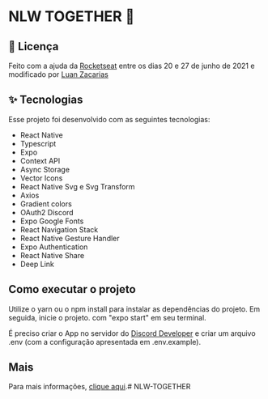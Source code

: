 # NLW TOGETHER 🚀

## 📄 Licença
Feito com a ajuda da [Rocketseat](https://rocketseat.com.br/) entre os dias 20 e 27 de junho de 2021 e modificado por [Luan Zacarias](https://github.com/Luanzacarias) 

## ✨ Tecnologias

Esse projeto foi desenvolvido com as seguintes tecnologias:

- React Native
- Typescript
- Expo
- Context API
- Async Storage
- Vector Icons
- React Native Svg e Svg Transform
- Axios
- Gradient colors
- OAuth2 Discord
- Expo Google Fonts
- React Navigation Stack 
- React Native Gesture Handler
- Expo Authentication
- React Native Share
- Deep Link

## Como executar o projeto

Utilize o yarn ou o npm install para instalar as dependências do projeto. Em seguida, inicie o projeto. com "expo start" em seu terminal.

É preciso criar o App no servidor do [Discord Developer](https://discord.com/developers/applications) e criar um arquivo .env (com a configuração apresentada em .env.example).

## Mais

Para mais informações, [clique aqui](https://github.com/rodrigorgtic/gameplay-nlw-together).#   N L W - T O G E T H E R  
 